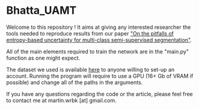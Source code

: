 # Bhatta_UAMT
Welcome to this repository ! It aims at giving any interested researcher the tools needed to reproduce results from our paper ["On the pitfalls of entropy-based uncertainty for multi-class semi-supervised segmentation"](https://arxiv.org/pdf/2203.03587.pdf).

All of the main elements required to train the network are in the "main.py" function as one might expect.

The dataset we used is available [here](http://www.developingconnectome.org/data-release/second-data-release/) to anyone willing to set-up an account. Running the program will require to use a GPU (16+ Gb of VRAM if possible) and change all of the paths in the arguments.

If you have any questions regarding the code or the article, please feel free to contact me at martin.wrbk [at] gmail.com.
